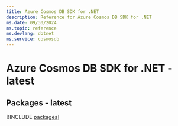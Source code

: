 ```yaml
---
title: Azure Cosmos DB SDK for .NET
description: Reference for Azure Cosmos DB SDK for .NET
ms.date: 09/30/2024
ms.topic: reference
ms.devlang: dotnet
ms.service: cosmosdb
---
```

# Azure Cosmos DB SDK for .NET - latest
## Packages - latest
[!INCLUDE [packages](cosmos-db-index.md)]